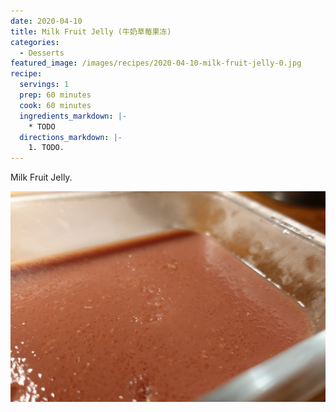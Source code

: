 ```yaml
---
date: 2020-04-10
title: Milk Fruit Jelly (牛奶草莓果冻)
categories:
  - Desserts
featured_image: /images/recipes/2020-04-10-milk-fruit-jelly-0.jpg
recipe:
  servings: 1
  prep: 60 minutes
  cook: 60 minutes
  ingredients_markdown: |-
    * TODO
  directions_markdown: |-
    1. TODO.
---
```

Milk Fruit Jelly.

![pic](/images/recipes/2020-04-10-milk-fruit-jelly-1.jpg)